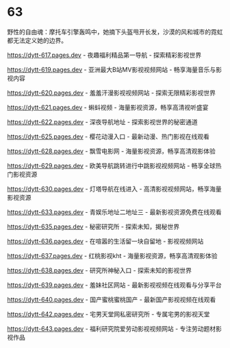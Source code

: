 # 63
野性的自由魂：摩托车引擎轰鸣中，她摘下头盔甩开长发，沙漠的风和城市的霓虹都无法定义她的边界。

https://dytt-617.pages.dev - 夜趣福利精品第一导航 - 探索精彩影视世界

https://dytt-619.pages.dev - 亚洲最大B站MV影视视频网站 - 畅享海量音乐与影视内容

https://dytt-620.pages.dev - 羞羞汗漫影视视频网站 - 探索无限精彩影视世界

https://dytt-621.pages.dev - 蝌蚪视频 - 海量影视资源，畅享高清视听盛宴

https://dytt-622.pages.dev - 深夜导航地址 - 探索影视世界的秘密通道

https://dytt-625.pages.dev - 樱花动漫入口 - 最新动漫、热门影视在线观看

https://dytt-628.pages.dev - 飘雪电影网 - 海量影视资源，畅享高清观影体验

https://dytt-629.pages.dev - 欧美导航跳转进行中跳影视视频网站 - 畅享全球热门影视资源

https://dytt-630.pages.dev - 灯塔导航在线进入 - 高清影视视频网站，畅享海量影视资源

https://dytt-633.pages.dev - 青娱乐地址二地址三 - 最新影视资源免费在线观看

https://dytt-635.pages.dev - 秘密研究所 - 探索未知，揭秘世界

https://dytt-636.pages.dev - 在喧嚣的生活留一块自留地 - 影视视频网站

https://dytt-637.pages.dev - 红桃影视kht - 海量影视资源，畅享高清观影体验

https://dytt-638.pages.dev - 研究所神秘入口 - 探索未知的影视世界

https://dytt-639.pages.dev - 羞妹社区网站 - 最新影视视频在线观看与分享平台

https://dytt-640.pages.dev - 国产蜜桃蜜桃国产 - 最新国产影视视频在线观看

https://dytt-642.pages.dev - 宅男天堂网私密研究所 - 专属宅男的影视天堂

https://dytt-643.pages.dev - 福利研究院爱劳动影视视频网站 - 专注劳动题材影视作品
